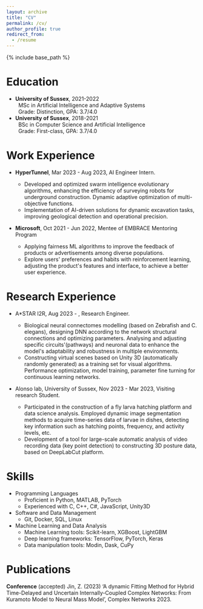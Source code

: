 ```yaml
---
layout: archive
title: "CV"
permalink: /cv/
author_profile: true
redirect_from:
  - /resume
---
```


{% include base_path %}

Education
======
* **University of Sussex**, 2021-2022 <br>&nbsp; 
MSc in Artificial Intelligence and Adaptive Systems <br>&nbsp;
Grade: Distinction, GPA: 3.7/4.0
* **University of Sussex**, 2018-2021 <br> &nbsp; BSc in Computer Science and Artificial Intelligence <br>&nbsp; Grade: First-class, GPA: 3.7/4.0

Work Experience
======
* **HyperTunnel**, Mar 2023 - Aug 2023, AI Engineer Intern.
  * Developed and optimized swarm intelligence evolutionary algorithms, enhancing the efficiency of surveying robots for underground construction. Dynamic adaptive optimization of multi-objective functions.
  * Implementation of AI-driven solutions for dynamic excavation tasks, improving geological detection and operational precision.

* **Microsoft**, Oct 2021 - Jun 2022, Mentee of EMBRACE Mentoring Program
  * Applying fairness ML algorithms to improve the feedback of products or advertisements among diverse populations.
  * Explore users' preferences and habits with reinforcement learning, adjusting the product's features and interface, to achieve a better user experience.

Research Experience
======
* A*STAR I2R, Aug 2023 - , Research Engineer.
  * Biological neural connectomes modelling (based on Zebrafish and C. elegans), designing DNN according to the network structural connections and optimizing parameters. Analysing and adjusting specific circuits'(pathways) and neuronal data to enhance the model's adaptability and robustness in multiple environments.
  * Constructing virtual scenes based on Unity 3D (automatically randomly generated) as a training set for visual algorithms. Performance optimization, model training, parameter fine turning for continuous learning networks.
  
* Alonso lab, University of Sussex, Nov 2023 - Mar 2023, Visiting research Student.
  * Participated in the construction of a fly larva hatching platform and data science analysis. Employed dynamic image segmentation methods to acquire time-series data of larvae in dishes, detecting key information such as hatching points, frequency, and activity levels, etc.
  * Development of a tool for large-scale automatic analysis of video recording data (key point detection) to constructing 3D posture data, based on DeepLabCut platform.

Skills
======
* Programming Languages
  * Proficient in Python, MATLAB, PyTorch
  * Experienced with C, C++, C#, JavaScript, Unity3D
* Software and Data Management
  * Git, Docker, SQL, Linux
* Machine Learning and Data Analysis
  * Machine Learning tools: Scikit-learn, XGBoost, LightGBM
  * Deep learning frameworks: TensorFlow, PyTorch, Keras
  * Data manipulation tools: Modin, Dask, CuPy
  

Publications
======
**Conference** (accepted) Jin, Z. (2023) ‘A dynamic Fitting Method for Hybrid Time-Delayed and 
Uncertain Internally-Coupled Complex Networks: From Kuramoto Model to Neural Mass Model’, 
Complex Networks 2023.


